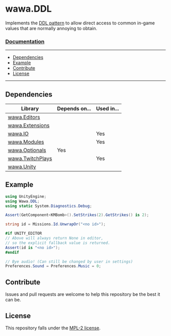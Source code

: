 # wawa.DDL

Implements the [DDL pattern](https://github.com/Emik03/.DDL#chapter-23-the-ddl-pattern) to allow direct access to common in-game values that are normally annoying to obtain.

### [Documentation](https://github.com/Emik03/wawa/blob/main/wawa.DDL/Documentation/Wawa.DDL.md)

---

- [Dependencies](#dependencies)
- [Example](#example)
- [Contribute](#contribute)
- [License](#license)

---

## Dependencies

| Library                                                                       | Depends on... | Used in... |
|-------------------------------------------------------------------------------|---------------|------------|
| [wawa.Editors](https://github.com/Emik03/wawa/tree/main/wawa.Editors)         |               |            |
| [wawa.Extensions](https://github.com/Emik03/wawa/tree/main/wawa.Extensions)   |               |            |
| [wawa.IO](https://github.com/Emik03/wawa/tree/main/wawa.IO)                   |               | Yes        |
| [wawa.Modules](https://github.com/Emik03/wawa/tree/main/wawa.Modules)         |               | Yes        |
| [wawa.Optionals](https://github.com/Emik03/wawa/tree/main/wawa.Optionals)     | Yes           | ️          |
| [wawa.TwitchPlays](https://github.com/Emik03/wawa/tree/main/wawa.TwitchPlays) |               | Yes        |
| [wawa.Unity](https://github.com/Emik03/wawa/tree/main/wawa.Unity)             |               | ️          |

## Example

```csharp
using UnityEngine;
using Wawa.DDL;
using static System.Diagnostics.Debug;

Assert(GetComponent<KMBomb>().SetStrikes(2).GetStrikes() is 2);

string id = Missions.Id.UnwrapOr("<no id>");

#if UNITY_EDITOR
// Above will always return None in editor,
// so the explicit fallback value is returned.
Assert(id is "<no id>");
#endif

// Bye audio! (Can still be changed by user in settings)
Preferences.Sound = Preferences.Music = 0;
```

## Contribute

Issues and pull requests are welcome to help this repository be the best it can be.

## License

This repository falls under the [MPL-2 license](https://www.mozilla.org/en-US/MPL/2.0/).
